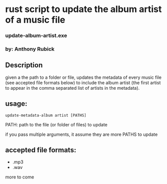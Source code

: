  # rust script to update the album artist of a music file
 ### update-album-artist.exe
 ### by: Anthony Rubick

 ## Description
given a the path to a folder or file, updates the metadata of every music file (see accepted file formats below) to include the album artist (the first artist to appear in the comma separated list of artists in the metadata).

 ## usage: 
`update-metadata-album artist [PATHS]`

PATH: path to the file (or folder of files) to update

if you pass multiple arguments, it assume they are more PATHS to update


 ## accepted file formats:
 - .mp3
 - .wav

more to come
